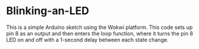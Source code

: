 # Blinking-an-LED
This is a simple Arduino sketch using the Wokwi platform. This code sets up pin 8 as an output and then enters the loop function, where it turns the pin 8 LED on and off with a 1-second delay between each state change.
